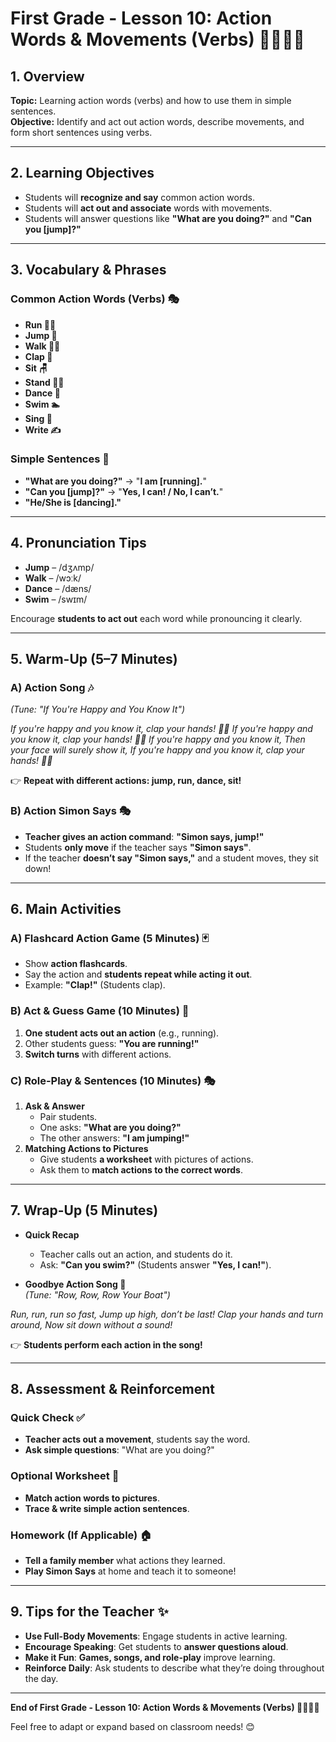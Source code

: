 # First Grade - Lesson 10: Action Words & Movements (Verbs) 🏃‍♂️🤸‍♀️  

## 1. Overview  
**Topic:** Learning action words (verbs) and how to use them in simple sentences.  
**Objective:** Identify and act out action words, describe movements, and form short sentences using verbs.  

---

## 2. Learning Objectives  
- Students will **recognize and say** common action words.  
- Students will **act out and associate** words with movements.  
- Students will answer questions like **"What are you doing?"** and **"Can you [jump]?"**  

---

## 3. Vocabulary & Phrases  

### Common Action Words (Verbs) 🎭  
- **Run 🏃‍♂️**  
- **Jump 🦘**  
- **Walk 🚶‍♀️**  
- **Clap 👏**  
- **Sit 🪑**  
- **Stand 🚶‍♂️**  
- **Dance 💃**  
- **Swim 🏊**  
- **Sing 🎤**  
- **Write ✍️**  

### Simple Sentences 💬  
- **"What are you doing?"** → "**I am [running].**"  
- **"Can you [jump]?"** → "**Yes, I can! / No, I can’t.**"  
- **"He/She is [dancing]."**  

---

## 4. Pronunciation Tips  
- **Jump** – /dʒʌmp/  
- **Walk** – /wɔːk/  
- **Dance** – /dæns/  
- **Swim** – /swɪm/  

Encourage **students to act out** each word while pronouncing it clearly.  

---

## 5. Warm-Up (5–7 Minutes)  

### A) Action Song 🎶  
_(Tune: "If You're Happy and You Know It")_  

*If you're happy and you know it, clap your hands! 👏👏
If you're happy and you know it, clap your hands! 👏👏
If you're happy and you know it,
Then your face will surely show it,
If you're happy and you know it, clap your hands! 👏👏*

👉 **Repeat with different actions: jump, run, dance, sit!**  

### B) Action Simon Says 🎭  
- **Teacher gives an action command**: **"Simon says, jump!"**  
- Students **only move** if the teacher says **"Simon says"**.  
- If the teacher **doesn’t say "Simon says,"** and a student moves, they sit down!  

---

## 6. Main Activities  

### A) Flashcard Action Game (5 Minutes) 🃏  
- Show **action flashcards**.  
- Say the action and **students repeat while acting it out**.  
- Example: **"Clap!"** (Students clap).  

### B) Act & Guess Game (10 Minutes) 🤔  
1. **One student acts out an action** (e.g., running).  
2. Other students guess: **"You are running!"**  
3. **Switch turns** with different actions.  

### C) Role-Play & Sentences (10 Minutes) 🎭  
1. **Ask & Answer**  
   - Pair students.  
   - One asks: **"What are you doing?"**  
   - The other answers: **"I am jumping!"**  
2. **Matching Actions to Pictures**  
   - Give students **a worksheet** with pictures of actions.  
   - Ask them to **match actions to the correct words**.  

---

## 7. Wrap-Up (5 Minutes)  
- **Quick Recap**  
  - Teacher calls out an action, and students do it.  
  - Ask: **"Can you swim?"** (Students answer **"Yes, I can!"**).  

- **Goodbye Action Song 🎵**  
_(Tune: "Row, Row, Row Your Boat")_  

*Run, run, run so fast,
Jump up high, don’t be last!
Clap your hands and turn around,
Now sit down without a sound!*

👉 **Students perform each action in the song!**  

---

## 8. Assessment & Reinforcement  

### Quick Check ✅  
- **Teacher acts out a movement**, students say the word.  
- **Ask simple questions**: "What are you doing?"  

### Optional Worksheet 📄  
- **Match action words to pictures**.  
- **Trace & write simple action sentences**.  

### Homework (If Applicable) 🏠  
- **Tell a family member** what actions they learned.  
- **Play Simon Says** at home and teach it to someone!  

---

## 9. Tips for the Teacher ✨  
- **Use Full-Body Movements**: Engage students in active learning.  
- **Encourage Speaking**: Get students to **answer questions aloud**.  
- **Make it Fun**: **Games, songs, and role-play** improve learning.  
- **Reinforce Daily**: Ask students to describe what they’re doing throughout the day.  

---

**End of First Grade - Lesson 10: Action Words & Movements (Verbs) 🏃‍♂️🤸‍♀️**  

Feel free to adapt or expand based on classroom needs! 😊  

